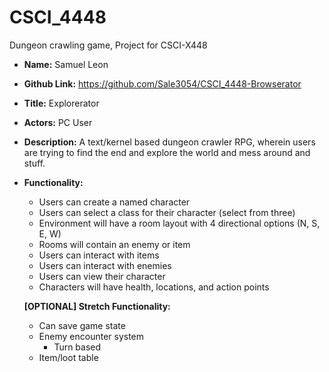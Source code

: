 # CSCI_4448
Dungeon crawling game, Project for CSCI-X448

* **Name:** Samuel Leon
* **Github Link:** https://github.com/Sale3054/CSCI_4448-Browserator
* **Title:** Explorerator
* **Actors:** PC User
* **Description:** A text/kernel based dungeon crawler RPG, wherein users are trying to find the end and explore the world and mess around and stuff.
* **Functionality:**
    * Users can create a named character
    * Users can select a class for their character (select from three)
    * Environment will have a room layout with 4 directional options (N, S, E, W)
    * Rooms will contain an enemy or item
    * Users can interact with items
    * Users can interact with enemies
    * Users can view their character
    * Characters will have health, locations, and action points
    
    **[OPTIONAL] Stretch Functionality:**
    * Can save game state
    * Enemy encounter system
      * Turn based
    * Item/loot table
